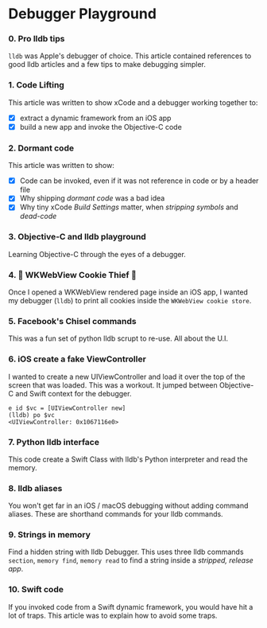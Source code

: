 # Debugger Playground

### 0. Pro lldb tips
`lldb` was Apple's debugger of choice. This article contained references to good lldb articles and a few tips to make debugging simpler.

### 1. Code Lifting
This article was written to show xCode and a debugger working together to:
- [x] extract a dynamic framework from an iOS app
- [x] build a new app and invoke the Objective-C code

### 2. Dormant code
This article was written to show:
- [x] Code can be invoked, even if it was not reference in code or by a header file
- [x] Why shipping _dormant code_ was a bad idea
- [x] Why tiny xCode _Build Settings_ matter, when _stripping symbols_ and _dead-code_

### 3. Objective-C and lldb playground
Learning Objective-C through the eyes of a debugger.

### 4. 🍪 WKWebView Cookie Thief 🍪
Once I opened a WKWebView rendered page inside an iOS app, I wanted my debugger (`lldb`) to print all cookies inside the `WKWebView cookie store`.

### 5. Facebook's Chisel commands
This was a fun set of python lldb scrupt to re-use. All about the U.I.

### 6. iOS create a fake ViewController
I wanted to create a new UIViewController and load it over the top of the screen that was loaded.  This was a workout.  It jumped between Objective-C and Swift context for the debugger.
```
e id $vc = [UIViewController new]
(lldb) po $vc
<UIViewController: 0x1067116e0>
```
### 7. Python lldb interface
This code create a Swift Class with lldb's Python interpreter and read the memory.

### 8. lldb aliases
You won't get far in an iOS / macOS debugging without adding command aliases. These are shorthand commands for your lldb commands.

### 9. Strings in memory
Find a hidden string with lldb Debugger.  This uses three lldb commands `section`, `memory find`, `memory read` to find a string inside a _stripped, release app_.

### 10. Swift code
If you  invoked code from a Swift dynamic framework, you would have hit a lot of traps.  This article was to explain how to avoid some traps.
